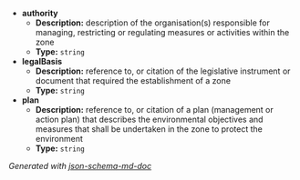  - <b id="#/properties/authority">authority</b>
	 - **Description:** description of the organisation(s) responsible for managing, restricting or regulating measures or activities within the zone
	 - **Type:** `string`
 - <b id="#/properties/legalBasis">legalBasis</b>
	 - **Description:** reference to, or citation of the legislative instrument or document that required the establishment of a zone
	 - **Type:** `string`
 - <b id="#/properties/plan">plan</b>
	 - **Description:** reference to, or citation of a plan (management or action plan) that describes the environmental objectives and measures that shall be undertaken in the zone to protect the environment
	 - **Type:** `string`

_Generated with [json-schema-md-doc](https://brianwendt.github.io/json-schema-md-doc/)_